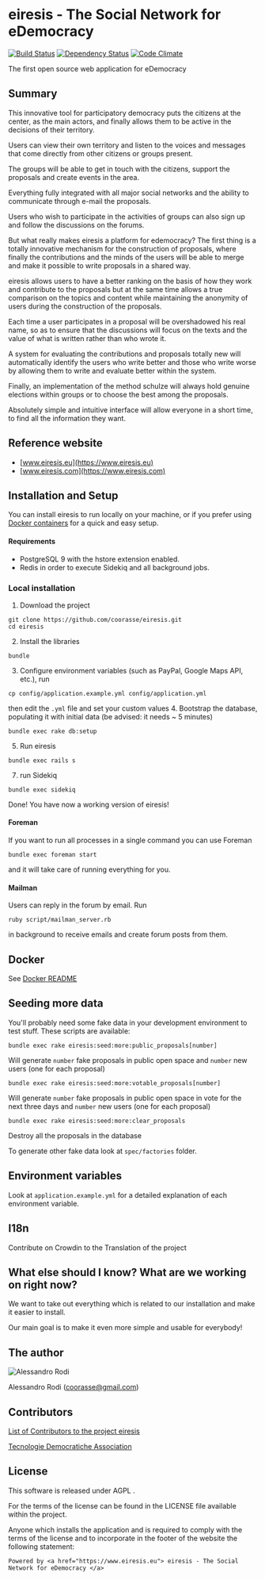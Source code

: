 # eiresis - The Social Network for eDemocracy

[![Build Status](https://semaphoreci.com/api/v1/coorasse/eiresis/branches/master/badge.svg)](https://semaphoreci.com/coorasse/eiresis)
[![Dependency Status](https://gemnasium.com/coorasse/eiresis.svg)](https://gemnasium.com/coorasse/eiresis)
[![Code Climate](https://codeclimate.com/repos/5552681fe30ba02945000686/badges/2885e98c8c20799e22c8/gpa.svg)](https://codeclimate.com/repos/5552681fe30ba02945000686/feed)

The first open source web application for eDemocracy

## Summary

This innovative tool for participatory democracy puts the citizens at the center, as the main actors, 
and finally allows them to be active in the decisions of their territory.

Users can view their own territory and listen to the voices and messages that come directly 
from other citizens or groups present.

The groups will be able to get in touch with the citizens, support the proposals and create events 
in the area.

Everything fully integrated with all major social networks and the ability to communicate through e-mail 
the proposals.

Users who wish to participate in the activities of groups can also sign up and follow the discussions 
on the forums.

But what really makes eiresis a platform for edemocracy?
The first thing is a totally innovative mechanism for the construction of proposals, where finally 
the contributions and the minds of the users will be able to merge and make it possible to write 
proposals in a shared way.

eiresis allows users to have a better ranking on the basis of how they work and contribute to the proposals but at the same time allows a true comparison on the topics and content while maintaining the anonymity of users during the construction of the proposals.

Each time a user participates in a proposal will be overshadowed his real name, so as to ensure that the discussions will focus on the texts and the value of what is written rather than who wrote it.

A system for evaluating the contributions and proposals totally new will automatically identify the users who write better and those who write worse by allowing them to write and evaluate better within the system.

Finally, an implementation of the method schulze will always hold genuine elections within groups or to choose the best among the proposals.

Absolutely simple and intuitive interface will allow everyone in a short time, to find all the information they want.

## Reference website

* [www.eiresis.eu](https://www.eiresis.eu)
* [www.eiresis.com](https://www.eiresis.com)


## Installation and Setup

You can install eiresis to run locally on your machine, 
or if you prefer using [Docker containers](#Docker) for a quick and easy setup.

#### Requirements
* PostgreSQL 9 with the hstore extension enabled.
* Redis in order to execute Sidekiq and all background jobs.

### Local installation

1. Download the project
```
git clone https://github.com/coorasse/eiresis.git
cd eiresis
```
2. Install the libraries
```
bundle
```
3. Configure environment variables (such as PayPal, Google Maps API, etc.), run
```
cp config/application.example.yml config/application.yml
```
then edit the `.yml` file and set your custom values
4. Bootstrap the database, populating it with initial data (be advised: it needs ~ 5 minutes)
```    
bundle exec rake db:setup
```
5. Run eiresis
```
bundle exec rails s
```
7. run Sidekiq
```
bundle exec sidekiq
```

Done! You have now a working version of eiresis!

#### Foreman
If you want to run all processes in a single command you can use Foreman
```
bundle exec foreman start
```
and it will take care of running everything for you.

#### Mailman
Users can reply in the forum by email. Run
```
ruby script/mailman_server.rb
```
in background to receive emails and create forum posts from them.

## Docker

See [Docker README](DOCKER_README.md)

## Seeding more data


You'll probably need some fake data in your development environment to test stuff.
These scripts are available:

    bundle exec rake eiresis:seed:more:public_proposals[number]

Will generate `number` fake proposals in public open space and `number` new users (one for each proposal)

    bundle exec rake eiresis:seed:more:votable_proposals[number]

Will generate `number` fake proposals in public open space in vote for the next three days and `number` new users (one for each proposal)

    bundle exec rake eiresis:seed:more:clear_proposals

Destroy all the proposals in the database

To generate other fake data look at `spec/factories` folder.

## Environment variables

Look at `application.example.yml` for a detailed explanation of each environment variable.

## I18n

Contribute on Crowdin to the Translation of the project

## What else should I know? What are we working on right now?

We want to take out everything which is related to our installation and make it easier to install.

Our main goal is to make it even more simple and usable for everybody!

## The author

![Alessandro Rodi](http://www.gravatar.com/avatar/32d80da41830a6e6c1bb3eb977537e3e)

Alessandro Rodi (coorasse@gmail.com)

## Contributors

[List of Contributors to the project eiresis](https://www.eiresis.com/chisiamo)

[Tecnologie Democratiche Association](https://www.facebook.com/tecnologiedemocratiche)

## License

This software is released under AGPL .

For the terms of the license can be found in the LICENSE file available within the project.

Anyone which installs the application and is required to comply with the terms of the license and to incorporate 
in the footer of the website the following statement:

    Powered by <a href="https://www.eiresis.eu"> eiresis - The Social Network for eDemocracy </a>
